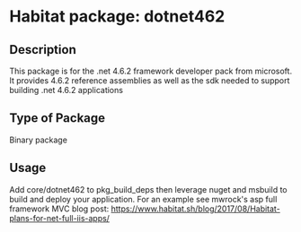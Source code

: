 # Habitat package: dotnet462

## Description

This package is for the .net 4.6.2 framework developer pack from microsoft. It provides 4.6.2 reference assemblies as well as the sdk needed to support building .net 4.6.2 applications

## Type of Package

Binary package

## Usage

Add core/dotnet462 to pkg_build_deps then leverage nuget and msbuild to build and deploy your application. For an example see mwrock's asp full framework MVC blog post: https://www.habitat.sh/blog/2017/08/Habitat-plans-for-net-full-iis-apps/